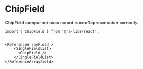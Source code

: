 # ChipField

ChipField component uses record recordRepresentation correctly.

```tsx
import { ChipField } from '@ra-libs/react';


<ReferenceArrayField >
    <SingleFieldList>
      <ChipField />
    </SingleFieldList>
</ReferenceArrayField>
```
